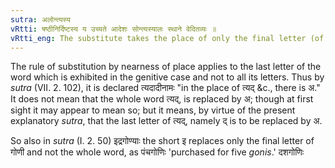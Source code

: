 ```yaml
---
sutra: अलोन्त्यस्य
vRtti: षष्ठीनिर्दिष्टस्य य उच्यते आदेशः सोन्त्यस्यालः स्थाने वेदितव्यः ॥
vRtti_eng: The substitute takes the place of only the final letter (of that which is denoted by a term exhibited in the genitive or sixth case).
---
```

The rule of substitution by nearness of place applies to the last letter of the word which is exhibited in the genitive case and not to all its letters. Thus by _sutra_ (VII. 2. 102), it is declared त्यदादीनामः "in the place of त्यद् &c., there is अ." It does not mean that the whole word त्यद्, is replaced by अ; though at first sight it may appear to mean so; but it means, by virtue of the present explanatory _sutra_, that the last letter of त्यद्, namely द् is to be replaced by अ.

So also in _sutra_ (I. 2. 50) इद्रगोण्याः the short इ replaces only the final letter of गोणी and not the whole word, as पंचगोणिः 'purchased for five _gonis_.' दशगोणिः
